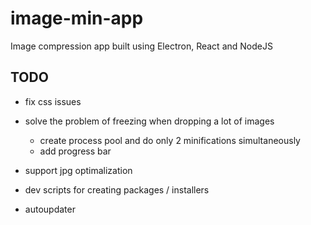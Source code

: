 # image-min-app
Image compression app built using Electron, React and NodeJS

## TODO
- fix css issues
- solve the problem of freezing when dropping a lot of images
    - create process pool and do only 2 minifications simultaneously
    - add progress bar
    
- support jpg optimalization
- dev scripts for creating packages / installers
- autoupdater
